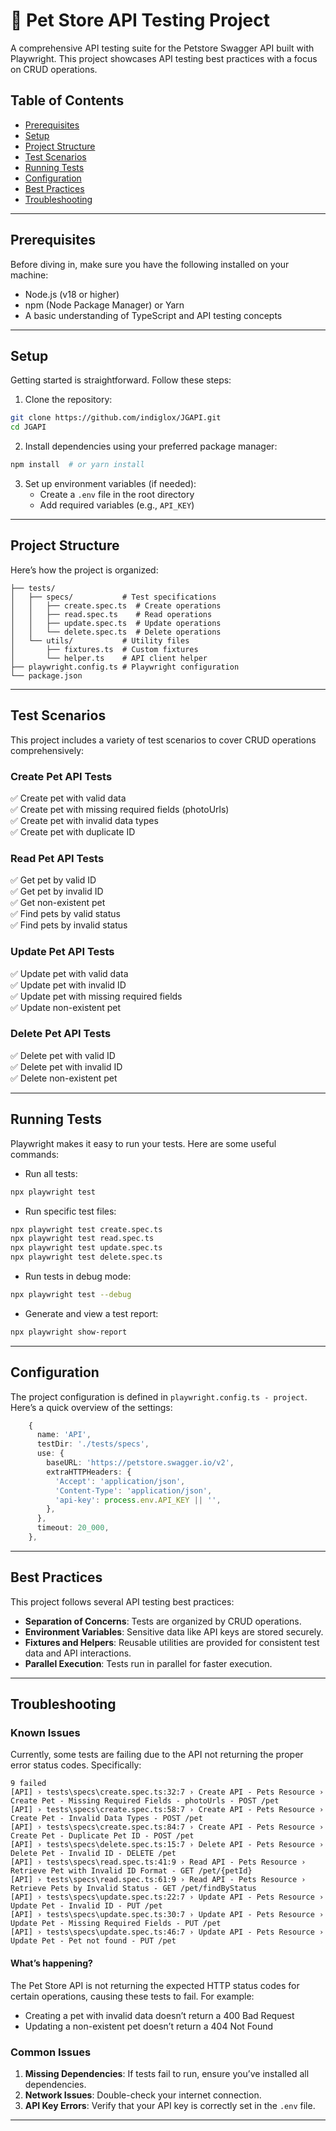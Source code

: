 # 🐾 Pet Store API Testing Project

A comprehensive API testing suite for the Petstore Swagger API built with Playwright. This project showcases API testing best practices with a focus on CRUD operations.

## Table of Contents

- [Prerequisites](#prerequisites)
- [Setup](#setup)
- [Project Structure](#project-structure)
- [Test Scenarios](#test-scenarios)
- [Running Tests](#running-tests)
- [Configuration](#configuration)
- [Best Practices](#best-practices)
- [Troubleshooting](#troubleshooting)

---

## Prerequisites

Before diving in, make sure you have the following installed on your machine:

- Node.js (v18 or higher)
- npm (Node Package Manager) or Yarn
- A basic understanding of TypeScript and API testing concepts

---

## Setup

Getting started is straightforward. Follow these steps:

1. Clone the repository:
```bash
git clone https://github.com/indiglox/JGAPI.git
cd JGAPI
```

2. Install dependencies using your preferred package manager:
```bash
npm install  # or yarn install
```

3. Set up environment variables (if needed):
   - Create a `.env` file in the root directory
   - Add required variables (e.g., `API_KEY`)

---

## Project Structure

Here’s how the project is organized:

```
├── tests/
│   ├── specs/           # Test specifications
│   │   ├── create.spec.ts  # Create operations
│   │   ├── read.spec.ts    # Read operations
│   │   ├── update.spec.ts  # Update operations
│   │   └── delete.spec.ts  # Delete operations
│   └── utils/           # Utility files
│       ├── fixtures.ts  # Custom fixtures
│       └── helper.ts    # API client helper
├── playwright.config.ts # Playwright configuration
└── package.json
```

---

## Test Scenarios

This project includes a variety of test scenarios to cover CRUD operations comprehensively:

### Create Pet API Tests
✅ Create pet with valid data  
✅ Create pet with missing required fields (photoUrls)  
✅ Create pet with invalid data types  
✅ Create pet with duplicate ID  

### Read Pet API Tests
✅ Get pet by valid ID  
✅ Get pet by invalid ID  
✅ Get non-existent pet  
✅ Find pets by valid status  
✅ Find pets by invalid status  

### Update Pet API Tests
✅ Update pet with valid data  
✅ Update pet with invalid ID  
✅ Update pet with missing required fields  
✅ Update non-existent pet  

### Delete Pet API Tests
✅ Delete pet with valid ID  
✅ Delete pet with invalid ID  
✅ Delete non-existent pet  

---

## Running Tests

Playwright makes it easy to run your tests. Here are some useful commands:

- Run all tests:
```bash
npx playwright test
```

- Run specific test files:
```bash
npx playwright test create.spec.ts
npx playwright test read.spec.ts
npx playwright test update.spec.ts
npx playwright test delete.spec.ts
```

- Run tests in debug mode:
```bash
npx playwright test --debug
```

- Generate and view a test report:
```bash
npx playwright show-report
```

---

## Configuration

The project configuration is defined in `playwright.config.ts - project`. Here’s a quick overview of the settings:

```typescript
    {
      name: 'API',
      testDir: './tests/specs',
      use: {
        baseURL: 'https://petstore.swagger.io/v2',
        extraHTTPHeaders: {
          'Accept': 'application/json',
          'Content-Type': 'application/json',
          'api-key': process.env.API_KEY || '',
        },
      },
      timeout: 20_000,
    },
```

---

## Best Practices

This project follows several API testing best practices:
- **Separation of Concerns**: Tests are organized by CRUD operations.
- **Environment Variables**: Sensitive data like API keys are stored securely.
- **Fixtures and Helpers**: Reusable utilities are provided for consistent test data and API interactions.
- **Parallel Execution**: Tests run in parallel for faster execution.

---

## Troubleshooting

### Known Issues
Currently, some tests are failing due to the API not returning the proper error status codes. Specifically:

```
9 failed
[API] › tests\specs\create.spec.ts:32:7 › Create API - Pets Resource › Create Pet - Missing Required Fields - photoUrls - POST /pet
[API] › tests\specs\create.spec.ts:58:7 › Create API - Pets Resource › Create Pet - Invalid Data Types - POST /pet
[API] › tests\specs\create.spec.ts:84:7 › Create API - Pets Resource › Create Pet - Duplicate Pet ID - POST /pet
[API] › tests\specs\delete.spec.ts:15:7 › Delete API - Pets Resource › Delete Pet - Invalid ID - DELETE /pet
[API] › tests\specs\read.spec.ts:41:9 › Read API - Pets Resource › Retrieve Pet with Invalid ID Format - GET /pet/{petId}
[API] › tests\specs\read.spec.ts:61:9 › Read API - Pets Resource › Retrieve Pets by Invalid Status - GET /pet/findByStatus
[API] › tests\specs\update.spec.ts:22:7 › Update API - Pets Resource › Update Pet - Invalid ID - PUT /pet
[API] › tests\specs\update.spec.ts:30:7 › Update API - Pets Resource › Update Pet - Missing Required Fields - PUT /pet
[API] › tests\specs\update.spec.ts:46:7 › Update API - Pets Resource › Update Pet - Pet not found - PUT /pet
```

#### What’s happening?
The Pet Store API is not returning the expected HTTP status codes for certain operations, causing these tests to fail. For example:
- Creating a pet with invalid data doesn’t return a 400 Bad Request
- Updating a non-existent pet doesn’t return a 404 Not Found
  
### Common Issues

1. **Missing Dependencies**: If tests fail to run, ensure you’ve installed all dependencies.
2. **Network Issues**: Double-check your internet connection.
3. **API Key Errors**: Verify that your API key is correctly set in the `.env` file.

---
